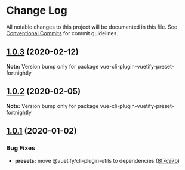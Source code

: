# Change Log

All notable changes to this project will be documented in this file.
See [Conventional Commits](https://conventionalcommits.org) for commit guidelines.

## [1.0.3](https://github.com/vuetifyjs/vue-cli-plugin-vuetify/compare/vue-cli-plugin-vuetify-preset-fortnightly@1.0.2...vue-cli-plugin-vuetify-preset-fortnightly@1.0.3) (2020-02-12)

**Note:** Version bump only for package vue-cli-plugin-vuetify-preset-fortnightly





## [1.0.2](https://github.com/vuetifyjs/vue-cli-plugin-vuetify/compare/vue-cli-plugin-vuetify-preset-fortnightly@1.0.1...vue-cli-plugin-vuetify-preset-fortnightly@1.0.2) (2020-02-05)

**Note:** Version bump only for package vue-cli-plugin-vuetify-preset-fortnightly





## [1.0.1](https://github.com/vuetifyjs/vue-cli-plugin-vuetify/compare/vue-cli-plugin-vuetify-preset-fortnightly@1.0.0...vue-cli-plugin-vuetify-preset-fortnightly@1.0.1) (2020-01-02)


### Bug Fixes

* **presets:** move @vuetify/cli-plugin-utils to dependencies ([8f7c97b](https://github.com/vuetifyjs/vue-cli-plugin-vuetify/commit/8f7c97bb09bde0f166ff3300aec1c384a1fdbe3e))
